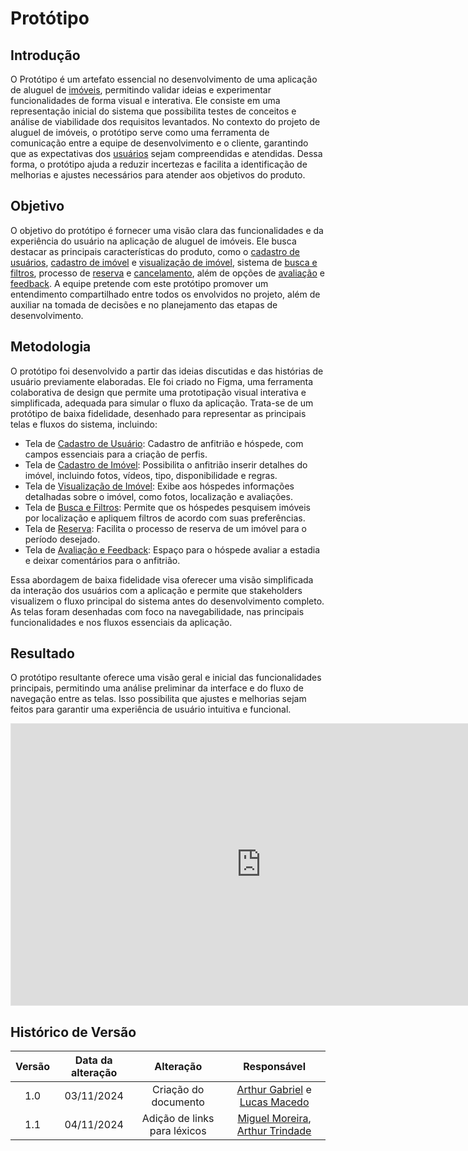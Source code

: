 # Protótipo

## Introdução

O Protótipo é um artefato essencial no desenvolvimento de uma aplicação de aluguel de [imóveis](/Base/lexicos.md?id=l02-imóvel), permitindo validar ideias e experimentar funcionalidades de forma visual e interativa. Ele consiste em uma representação inicial do sistema que possibilita testes de conceitos e análise de viabilidade dos requisitos levantados. No contexto do projeto de aluguel de imóveis, o protótipo serve como uma ferramenta de comunicação entre a equipe de desenvolvimento e o cliente, garantindo que as expectativas dos [usuários](/Base/lexicos.md?id=l04-usuário) sejam compreendidas e atendidas. Dessa forma, o protótipo ajuda a reduzir incertezas e facilita a identificação de melhorias e ajustes necessários para atender aos objetivos do produto.

## Objetivo

O objetivo do protótipo é fornecer uma visão clara das funcionalidades e da experiência do usuário na aplicação de aluguel de imóveis. Ele busca destacar as principais características do produto, como o [cadastro de usuários](/Base/lexicos.md?id=l07-cadastro-de-usuário), [cadastro de imóvel](/Base/lexicos.md?id=l08-cadastro-de-imóvel) e [visualização de imóvel](/Base/lexicos.md?id=l17-visualização-de-imóvel), sistema de [busca e filtros](/Base/lexicos.md?id=l11-filtro), processo de [reserva](/Base/lexicos.md?id=l09-reserva) e [cancelamento](/Base/lexicos.md?id=l28-cancelamento), além de opções de [avaliação](/Base/lexicos.md?id=l24-avaliação) e [feedback](/Base/lexicos.md?id=l20-feedback). A equipe pretende com este protótipo promover um entendimento compartilhado entre todos os envolvidos no projeto, além de auxiliar na tomada de decisões e no planejamento das etapas de desenvolvimento.

## Metodologia

O protótipo foi desenvolvido a partir das ideias discutidas e das histórias de usuário previamente elaboradas. Ele foi criado no Figma, uma ferramenta colaborativa de design que permite uma prototipação visual interativa e simplificada, adequada para simular o fluxo da aplicação. Trata-se de um protótipo de baixa fidelidade, desenhado para representar as principais telas e fluxos do sistema, incluindo:

- Tela de [Cadastro de Usuário](/Base/lexicos.md?id=l07-cadastro-de-usuário): Cadastro de anfitrião e hóspede, com campos essenciais para a criação de perfis.
- Tela de [Cadastro de Imóvel](/Base/lexicos.md?id=l08-cadastro-de-imóvel): Possibilita o anfitrião inserir detalhes do imóvel, incluindo fotos, vídeos, tipo, disponibilidade e regras.
- Tela de [Visualização de Imóvel](/Base/lexicos.md?id=l17-visualização-de-imóvel): Exibe aos hóspedes informações detalhadas sobre o imóvel, como fotos, localização e avaliações.
- Tela de [Busca e Filtros](/Base/lexicos.md?id=l11-filtro): Permite que os hóspedes pesquisem imóveis por localização e apliquem filtros de acordo com suas preferências.
- Tela de [Reserva](/Base/lexicos.md?id=l09-reserva): Facilita o processo de reserva de um imóvel para o período desejado.
- Tela de [Avaliação e Feedback](/Base/lexicos.md?id=l24-avaliação): Espaço para o hóspede avaliar a estadia e deixar comentários para o anfitrião.

Essa abordagem de baixa fidelidade visa oferecer uma visão simplificada da interação dos usuários com a aplicação e permite que stakeholders visualizem o fluxo principal do sistema antes do desenvolvimento completo. As telas foram desenhadas com foco na navegabilidade, nas principais funcionalidades e nos fluxos essenciais da aplicação.

## Resultado

O protótipo resultante oferece uma visão geral e inicial das funcionalidades principais, permitindo uma análise preliminar da interface e do fluxo de navegação entre as telas. Isso possibilita que ajustes e melhorias sejam feitos para garantir uma experiência de usuário intuitiva e funcional.

<iframe style="border: 1px solid rgba(0, 0, 0, 0.1);" width="800" height="450" src="https://embed.figma.com/design/PkgkN7himgyQZuUMRNbSDf/Prot%C3%B3tipo---Imoveis?node-id=0-1&embed-host=share" allowfullscreen></iframe>

## Histórico de Versão

| Versão | Data da alteração |      Alteração       |                Responsável                |
| :----: | :---------------: | :------------------: | :---------------------------------------: |
|  1.0   |    03/11/2024     | Criação do documento | [Arthur Gabriel](https://github.com/ArthurGabrieel) e [Lucas Macedo](https://github.com/Luckx98) |
|  1.1   |    04/11/2024     | Adição de links para léxicos | [Miguel Moreira](https://github.com/EhOMiguel), [Arthur Trindade](https://github.com/trindadea) |
